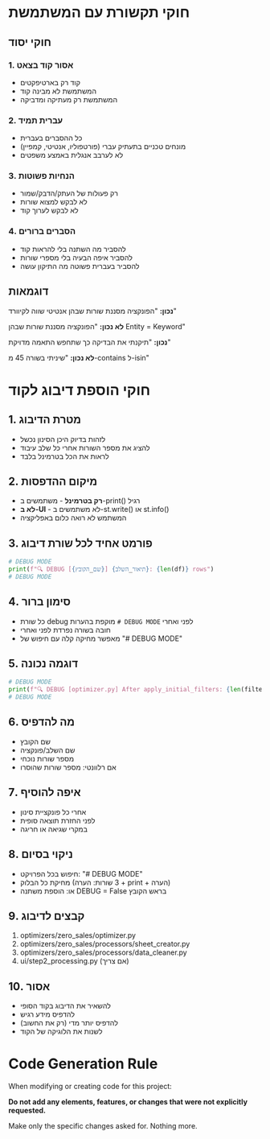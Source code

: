 # חוקי תקשורת עם המשתמשת

## חוקי יסוד

### 1. אסור קוד בצאט
- קוד רק בארטיפקטים
- המשתמשת לא מבינה קוד
- המשתמשת רק מעתיקה ומדביקה

### 2. עברית תמיד
- כל ההסברים בעברית
- מונחים טכניים בתעתיק עברי (פורטפוליו, אנטיטי, קמפיין)
- לא לערבב אנגלית באמצע משפטים

### 3. הנחיות פשוטות
- רק פעולות של העתק/הדבק/שמור
- לא לבקש למצוא שורות
- לא לבקש לערוך קוד

### 4. הסברים ברורים
- להסביר מה השתנה בלי להראות קוד
- להסביר איפה הבעיה בלי מספרי שורות
- להסביר בעברית פשוטה מה התיקון עושה

## דוגמאות

**נכון:**
"הפונקציה מסננת שורות שבהן אנטיטי שווה לקיוורד"

**לא נכון:**
"הפונקציה מסננת שורות שבהן Entity = Keyword"

**נכון:**
"תיקנתי את הבדיקה כך שתחפש התאמה מדויקת"

**לא נכון:**
"שיניתי בשורה 45 מ-contains ל-isin"


# חוקי הוספת דיבוג לקוד

## 1. מטרת הדיבוג
- לזהות בדיוק היכן הסינון נכשל
- להציג את מספר השורות אחרי כל שלב עיבוד
- לראות את הכל בטרמינל בלבד

## 2. מיקום ההדפסות
- **רק בטרמינל** - משתמשים ב-print() רגיל
- **לא ב-UI** - לא משתמשים ב-st.write() או st.info()
- המשתמש לא רואה כלום באפליקציה

## 3. פורמט אחיד לכל שורת דיבוג
```python
# DEBUG MODE
print(f"🔍 DEBUG [{שם_הקובץ}] {תיאור_השלב}: {len(df)} rows")
# DEBUG MODE
```

## 4. סימון ברור
- כל שורת debug מוקפת בהערות `# DEBUG MODE` לפני ואחרי
- חובה בשורה נפרדת לפני ואחרי
- מאפשר מחיקה קלה עם חיפוש של "# DEBUG MODE"

## 5. דוגמה נכונה
```python
# DEBUG MODE
print(f"🔍 DEBUG [optimizer.py] After apply_initial_filters: {len(filtered_df)} rows")
# DEBUG MODE
```

## 6. מה להדפיס
- שם הקובץ
- שם השלב/פונקציה
- מספר שורות נוכחי
- אם רלוונטי: מספר שורות שהוסרו

## 7. איפה להוסיף
- אחרי כל פונקציית סינון
- לפני החזרת תוצאה סופית
- במקרי שגיאה או חריגה

## 8. ניקוי בסיום
- חיפוש בכל הפרויקט: "# DEBUG MODE"
- מחיקת כל הבלוק (3 שורות: הערה + print + הערה)
- או: הוספת משתנה DEBUG = False בראש הקובץ

## 9. קבצים לדיבוג
1. optimizers/zero_sales/optimizer.py
2. optimizers/zero_sales/processors/sheet_creator.py
3. optimizers/zero_sales/processors/data_cleaner.py
4. ui/step2_processing.py (אם צריך)

## 10. אסור
- להשאיר את הדיבוג בקוד הסופי
- להדפיס מידע רגיש
- להדפיס יותר מדי (רק את החשוב)
- לשנות את הלוגיקה של הקוד


# Code Generation Rule

When modifying or creating code for this project:

**Do not add any elements, features, or changes that were not explicitly requested.**

Make only the specific changes asked for. Nothing more.